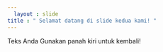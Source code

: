 ```yaml
---
  layout : slide 
title : " Selamat datang di slide kedua kami! "
---
```

Teks Anda 
Gunakan panah kiri untuk kembali!
